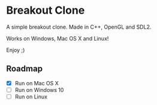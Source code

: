 # Breakout Clone

A simple breakout clone. Made in C++, OpenGL and SDL2.

Works on Windows, Mac OS X and Linux!

Enjoy ;)

## Roadmap

- [X] Run on Mac OS X
- [ ] Run on Windows 10
- [ ] Run on Linux